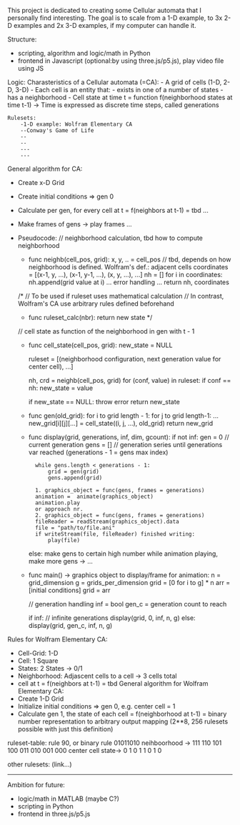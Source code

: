 This project is dedicated to creating some Cellular automata that I personally find interesting.
The goal is to scale from a 1-D example, to 3x 2-D examples and 2x 3-D examples, if my computer can handle it.

Structure:
- scripting, algorithm and logic/math in Python
- frontend in Javascript (optional:by using three.js/p5.js), play video file using JS

Logic:
    Charasteristics of a Cellular automata (=CA):
    - A grid of cells (1-D, 2-D, 3-D)
    - Each cell is an entity that:
        - exists in one of a number of states
        - has a neighborhood
    - Cell state at time t = function f(neighborhood states at time t-1)
    -> Time is expressed as discrete time steps, called generations

    Rulesets:
        -1-D example: Wolfram Elementary CA
        --Conway's Game of Life
        --
        --
        ---
        ---
General algorithm for CA:
- Create x-D Grid
- Create initial conditions => gen 0
- Calculate per gen, for every cell at t = f(neighbors at t-1) = tbd ...
- Make frames of gens -> play frames ...
- Pseudocode:
    // neighborhood calculation, tbd how to compute neighborhood
    - func neighb(cell_pos, grid):
        x, y, .. = cell_pos
        // tbd, depends on how neighborhood is defined. Wolfram's def.: adjacent cells
        coordinates = [(x-1, y, ...), (x-1, y-1, ...), (x, y, ...), ...]
        nh = []
        for i in coordinates:
            nh.append(grid value at i)
        ... error handling ...
        return nh, coordinates
    
    /*
    // To be used if ruleset uses mathematical calculation
    // In contrast, Wolfram's CA use arbitrary rules defined beforehand
    - func ruleset_calc(nbr):
        return new state
    */

    // cell state as function of the neighborhood in gen with t - 1
    - func cell_state(cell_pos, grid):
        new_state = NULL
        
        ruleset = [(neighborhood configuration, next generation value for center cell), ...]

        nh, crd = neighb(cell_pos, grid)
        for (conf, value) in ruleset:
            if conf == nh: 
                new_state = value

        if new_state == NULL: throw error
        return new_state


    - func gen(old_grid):
        for i to grid length - 1:
            for j to grid length-1: 
                ...
                    new_grid[i][j][...] = cell_state((i, j, ...), old_grid)
        return new_grid
    
    - func display(grid, generations, inf, dim, gcount):
        if not inf:
            gen = 0 // current generation
            gens = [] // generation series until generations var reached (generations - 1 = gens max index)

            while gens.length < generations - 1:
                grid = gen(grid)
                gens.append(grid)

            1. graphics_object = func(gens, frames = generations)
            animation =  animate(graphics_object)
            animation.play
            or approach nr.
            2. graphics_object = func(gens, frames = generations)
            fileReader = readStream(graphics_object).data
            file = "path/to/file.ani"
            if writeStream(file, fileReader) finished writing:
                play(file)
        else:
            make gens to certain high number
            while animation playing, make more gens -> ...


    - func main() -> graphics object to display/frame for animation:
        n = grid_dimension
        g = grids_per_dimension
        grid = [0 for i to g] * n
        arr = [initial conditions]
        grid = arr

        // generation handling 
        inf = bool 
        gen_c = generation count to reach

        if inf:
            // infinite generations
            display(grid, 0, inf, n, g)
        else:
            display(grid, gen_c, inf, n, g)


        





Rules for Wolfram Elementary CA:
- Cell-Grid: 1-D
- Cell: 1 Square
- States: 2 States -> 0/1
- Neighborhood: Adjascent cells to a cell -> 3 cells total
- cell at t = f(neighbors at t-1) = tbd
General algorithm for Wolfram Elementary CA:
- Create 1-D Grid
- Initialize initial conditions => gen 0, e.g. center cell = 1
- Calculate gen 1, the state of each cell = f(neighborhood at t-1) = 
    binary number representation to arbitrary output mapping (2**8, 256 rulesets possible with just this definition)

ruleset-table: rule 90, or binary rule 01011010
    neihboorhood ->     111 110 101 100 011 010 001 000
    center cell state-> 0   1   0   1   1   0   1   0

other rulesets: (link...)





____________________________________________________________________________________
Ambition for future:
- logic/math in MATLAB (maybe C?)
- scripting in Python
- frontend in three.js/p5.js